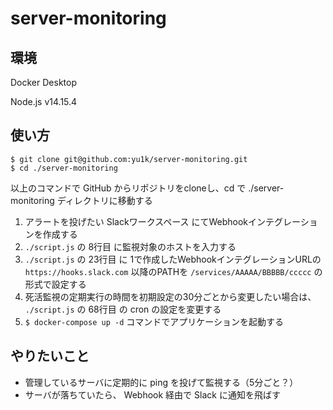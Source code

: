 # server-monitoring

## 環境

Docker Desktop

Node.js v14.15.4

## 使い方

```
$ git clone git@github.com:yu1k/server-monitoring.git
$ cd ./server-monitoring
```

以上のコマンドで GitHub からリポジトリをcloneし、cd で ./server-monitoring ディレクトリに移動する

1. アラートを投げたい Slackワークスペース にてWebhookインテグレーションを作成する
2. `./script.js` の 8行目  に監視対象のホストを入力する
3. `./script.js` の 23行目 に 1で作成したWebhookインテグレーションURLの `https://hooks.slack.com` 以降のPATHを `/services/AAAAA/BBBBB/ccccc` の形式で設定する
4. 死活監視の定期実行の時間を初期設定の30分ごとから変更したい場合は、 `./script.js` の 68行目 の cron の設定を変更する
5. `$ docker-compose up -d` コマンドでアプリケーションを起動する

## やりたいこと

- 管理しているサーバに定期的に ping を投げて監視する（5分ごと？）
- サーバが落ちていたら、 Webhook 経由で Slack に通知を飛ばす

